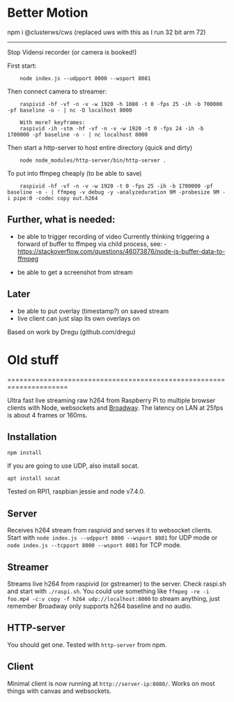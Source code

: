# Better Motion

npm i @clusterws/cws (replaced uws with this as I run 32 bit arm 72)

----
Stop Vidensi recorder (or camera is booked!)

First start:

        node index.js --udpport 8000 --wsport 8081


Then connect camera to streamer:

        raspivid -hf -vf -n -v -w 1920 -h 1080 -t 0 -fps 25 -ih -b 700000 -pf baseline -o - | nc -D localhost 8000

        With more? keyframes:
        raspivid -ih -stm -hf -vf -n -v -w 1920 -t 0 -fps 24 -ih -b 1700000 -pf baseline -o - | nc localhost 8000


Then start a http-server to host entire directory (quick and dirty)

        node node_modules/http-server/bin/http-server .


To put into ffmpeg cheaply (to be able to save)

        raspivid -hf -vf -n -v -w 1920 -t 0 -fps 25 -ih -b 1700000 -pf baseline -o - | ffmpeg -v debug -y -analyzeduration 9M -probesize 9M -i pipe:0 -codec copy out.h264


Further, what is needed:
------------------------
- be able to trigger recording of video
        Currently thinking triggering a forward of buffer to ffmpeg via child process,
        see:
        - https://stackoverflow.com/questions/46073876/node-js-buffer-data-to-ffmpeg

- be able to get a screenshot from stream



Later
-----
- be able to put overlay (timestamp?) on saved stream
- live client can just slap its own overlays on


Based on work by Dregu (github.com/dregu)

# Old stuff

=====================================================================

Ultra fast live streaming raw h264 from Raspberry Pi to multiple browser
clients with Node, websockets and
[Broadway](https://github.com/mbebenita/Broadway). The latency on LAN at 25fps
is about 4 frames or 160ms.

## Installation
```
npm install
```
If you are going to use UDP, also install socat.
```
apt install socat
```
Tested on RPI1, raspbian jessie and node v7.4.0.

## Server
Receives h264 stream from raspivid and serves it to websocket clients.
Start with ```node index.js --udpport 8000 --wsport 8081``` for UDP mode
or ```node index.js --tcpport 8000 --wsport 8081``` for TCP mode.

## Streamer
Streams live h264 from raspivid (or gstreamer) to the server. Check raspi.sh
and start with ```./raspi.sh```. You could use something like
```ffmpeg -re -i foo.mp4 -c:v copy -f h264 udp://localhost:8000```
to stream anything, just remember Broadway only supports h264 baseline and
no audio.

## HTTP-server
You should get one. Tested with ```http-server``` from npm.

## Client
Minimal client is now running at ```http://server-ip:8080/```.
Works on most things with canvas and websockets.

